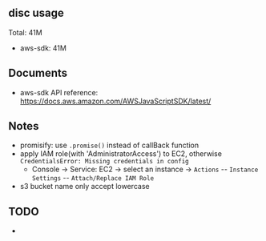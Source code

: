 ## disc usage
Total: 41M
- aws-sdk:  41M

## Documents
- aws-sdk API reference: https://docs.aws.amazon.com/AWSJavaScriptSDK/latest/

## Notes
- promisify: use `.promise()` instead of callBack function
- apply IAM role(with 'AdministratorAccess') to EC2, otherwise `CredentialsError: Missing credentials in config`
    - Console -> Service: EC2 -> select an instance -> `Actions` -- `Instance Settings` -- `Attach/Replace IAM Role`
- s3 bucket name only accept lowercase 
## TODO
- 
